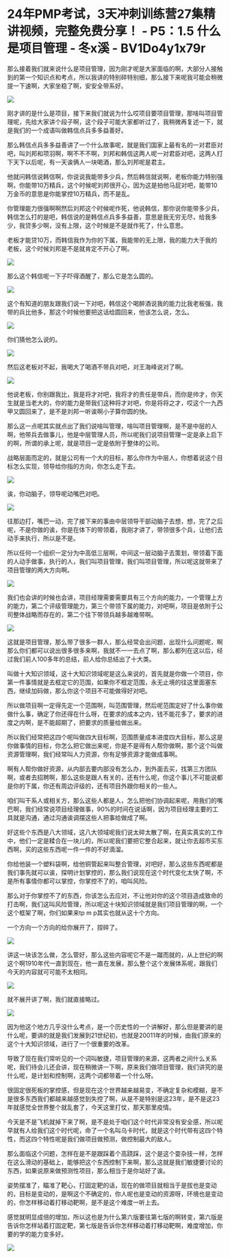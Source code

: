 # 24年PMP考试，3天冲刺训练营27集精讲视频，完整免费分享！ - P5：1.5 什么是项目管理 - 冬x溪 - BV1Do4y1x79r

那么接着我们就来说什么是项目管理，因为刚才呢是大家面临的啊，大部分人接触到的第一个知识点和考点，所以我讲的特别碎特别细，那么接下来呢我可能会稍微提一下速啊，大家坐稳了啊，安安全带系好。



![](img/3fc119fc96a6f121d9fd76268b58ad80_1.png)

刚才讲的是什么是项目，接下来我们就说为什么哎项目要项目管理，那啥叫项目管理呢，先给大家讲个段子啊，这个段子可能大家都听过了，我稍微再复述一下，就是我们的一个成语叫做韩信点兵多多益善好。

那么韩信点兵多多益善讲了一个什么故事呢，就是我们国家上最有名的一对君臣对吧，叫刘邦和项羽啊，啊不不不啊，刘邦和韩信这两人呢一对君臣对吧，这两人打下天下以后呢，有一天诶俩人一块喝酒，那么刘邦呢是君主。

他就问韩信说韩信啊，你说说我能带多少兵，然后韩信就说啊，老板你能力特别强啊，你能带10万精兵，这个时候呢刘邦很开心，因为这是拍他马屁对吧，能带10万金币的意思是你能掌控10万精兵，而不是乱。

你管理能力很强啊啊然后刘邦这个时候呢作死，他说韩信，那你说你能带多少兵，韩信怎么打的是吧，韩信说的是韩信点兵多多益善，意思是我无穷无尽，给我多少，我贷多少啊，没有上限，这个时候是不是就作死了，什么意思。

老板才能贷10万，而韩信我作为你的下属，我能带的无上限，我的能力大于我的老板，这个时候刘邦是不是就肯定不开心了啊。



![](img/3fc119fc96a6f121d9fd76268b58ad80_3.png)

那么这个韩信呢一下子吓得酒醒了，那么它是怎么圆的。

![](img/3fc119fc96a6f121d9fd76268b58ad80_5.png)

这个有知道的朋友跟我们说一下对吧，韩信这个喝醉酒说我的能力比我老板强，我带的兵比他多，那这个时候他要把这话给圆回来，他该怎么说，怎么。



![](img/3fc119fc96a6f121d9fd76268b58ad80_7.png)

你们猜他怎么说的。

![](img/3fc119fc96a6f121d9fd76268b58ad80_9.png)

然后这老板对不起，我喝大了喝酒不带兵对吧，对王海峰说对了啊。

![](img/3fc119fc96a6f121d9fd76268b58ad80_11.png)

他说老板，你别跟我比，我是将才对吧，我将才的责任是带兵，而你是帅才，你天生就是当老大的，你的能力是带我们这种将才对吧，你是将将之才，哎这个一九西甲又圆回来了，是不是刘邦一听诶啊小子算你圆的快。

那么这一点呢其实就点出了我们说啥叫管理，啥叫项目管理啊，是不是中层的人啊，他带兵去做事儿，他是中层管理人员，所以呢我们说项目管理一定是承上启下的啊，所谓的承上呢，就是项目一定是依附于整体的公司。

战略层面而定的，就是公司有一个大的目标，那么你作为中层人，你想着说这个目标怎么实现，领导给你指的方向，你怎么走下去。



![](img/3fc119fc96a6f121d9fd76268b58ad80_13.png)

诶，你动脑子，领导呢动嘴巴对吧。

![](img/3fc119fc96a6f121d9fd76268b58ad80_15.png)

往那边打，嘴巴一动，完了接下来的事由中层领导干部动脑子去想，想，完了之后呢，不是你做的诶，你是在体下的带领着，我刚才讲了，带领很多个兵，让他们去动手来执行，所以是不是。

所以任何一个组织一定分为中高低三层啊，中间这一层动脑子去策划，带领着下面的人动手做事，执行的人，我们叫项目管理，我们叫项目管理，所以呢这就带来了项目管理的两大方向啊。



![](img/3fc119fc96a6f121d9fd76268b58ad80_17.png)

我们也会讲的时候也会讲，项目经理需要需要具有三个方向的能力，一个管理上方的能力，第二个评级管理能力，第三个带领下属的能力，对吧啊，项目是依附于公司整体战略而存在的，第二个往下带领兵越多越难带啊。



![](img/3fc119fc96a6f121d9fd76268b58ad80_19.png)

这就是项目管理，那么带了很多一群人，那么经常会出问题，出现什么问题呢，啊那么你们都可以说出很多很多来啊，我就不一一去点了啊，那么都列在这以后，经过我们前人100多年的总结，前人给你总结出了十大类。

叫做十大知识领域，这十大知识领域呢是这么来说的，首先就是你做一个项目，你第一件事情就是去框定它的范围，如果你不框定范围，永无止境的往这里面塞东西，继续加码做，那么你这个项目不可能做得好对吧。

所以做项目啊一定得先定一个范围啊，叫范围管理，然后呢范围定好了什么事你做做什么事，确定了你还得在什么呀，在要求的成本之内，钱不能花多了，要求的进度之内啊，是不能超期了，把要求的质量给做出来。

所以我们经常把这四个呢叫做四大目标啊，范围质量成本进度四大目标，那么这是你做事情的目标，你怎么把它做出来呢，你是不是得有人帮你做啊，那个这个叫做资源管理啊，我们经常叫人力资源，你有足够资源才能做成事啊。

啊有人帮你做好资源，从内部去要内部没有怎么办，到外面去买，找第三方团队啊，或者去招聘啊，那么这些是跟人有关的，还有什么呢，你这个事儿不可能说都是你的下属，你还有周边评级的，还有项目外跟你相关的一些人。

咱们叫干系人或相关方，那么这些人都是人，怎么把他们协调起来呢，用我们的嘴巴啊，我们经常说项目经理做事，90%的时间在说话啊，因为项目经理主要的工具就是沟通，通过沟通诶调摆这些人把事给做成了啊。

好这些个东西是八大领域，这八大领域呢我们说太碎太散了啊，在真实真实的工作中，他们一定是糅合在一块儿的，所以呢我们要把它整合起来，就让你去超市买东西啊，买的这些东西呢一件一件的不好滴溜。

你给他装一个塑料袋啊，给他铜管起来叫整合管理，对吧好，那么这些东西呢都是我们事先就可以诶，探明计划掌控的，那么我们说现在这个时代变化太快了啊，不是所有事情你都可以掌控，你掌控不了的，咱叫风险。

那么对于你掌控不了的东西，你该怎么去应对，不让他对你的这个项目造成致命的打击啊，我们这叫风险管理，所以呢这十块知识领域就是我们项目管理的啊，一个这个框架了啊，你们如果来tp m p其实也就从这十个方向。

一个方向一个方向的给你展开了，捏碎了。

![](img/3fc119fc96a6f121d9fd76268b58ad80_21.png)

讲这一块该怎么做，怎么管好，那么这些内容呢它不是一蹴而就的，从上世纪的啊这个啊1910年代一直到现在，他一直在发展，那么整个这个发展体系呢，跟我们今天的内容就可可能不太相同。



![](img/3fc119fc96a6f121d9fd76268b58ad80_23.png)

就不展开讲了啊，我们就直接略过。

![](img/3fc119fc96a6f121d9fd76268b58ad80_25.png)

因为他这个地方几乎没什么考点，是一个历史性的一个讲解好，那么但是要讲的是什么呢，要讲的就是我们发展到21世纪初，也就是20011年的时候，由我们原来的这个十大知识领域，进行了一个很重要的改革。

导致了现在我们常听见的一个词叫敏捷，项目管理的来源，这两者之间什么关系呢，我们待会儿还会讲，现在稍微讲一下啊，原来我们做项目管理，我们讲究的是什么呢，是计划和控制啊，这两个词都带着一个什么呀。

很固定很死板的掌控感，但是现在这个世界越来越易变，不确定复杂和模糊，是不是很多东西我们都越来越感觉到失控了啊，从是不是特别是这23年，是不是这23年就感觉全世界整个就乱套了，今天这里打仗，那天那里疫情。

今天是不是飞机就掉下来了啊，是不是处于咱们这个时代非常没有安全感，所以呢早就有人给我们这个时代呢，命了一个名叫乌卡时代，就是这个时代带有这四个特性，而这四个特性呢是我们做项目做预测，做控制最大的敌人。

那么面临这个问题，怎样在是不是跟踩着个高跷踩，这个是这个耍杂技一样，怎样在这么滑动的基础上，能够把这个东西控制下来啊，那么这就是我们敏捷要讨论的东西，如果说原来做预测性项目，那么相当于是你站好了诶。

姿势摆准了，瞄准了靶心，打固定靶的话，现在的做项目就相当于是拔也是变动的，目标是变动的，是啊这个不确定的，你人呢也是变动的资源呀，环境也是变动的，你怎样移动着打移动靶啊，是不是这个难度一听上去。

感觉就明显成倍的增加，所以这也是为什么第六版要往第七版的啊转变，第六版是告诉你怎样站着打固定靶，第七版是告诉你怎样移动着打移动靶啊，难度增加，你要的学的能力变多好。



![](img/3fc119fc96a6f121d9fd76268b58ad80_27.png)